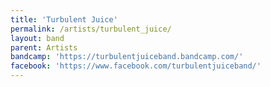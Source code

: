 ```yaml
---
title: 'Turbulent Juice'
permalink: /artists/turbulent_juice/
layout: band
parent: Artists
bandcamp: 'https://turbulentjuiceband.bandcamp.com/'
facebook: 'https://www.facebook.com/turbulentjuiceband/'
---
```

